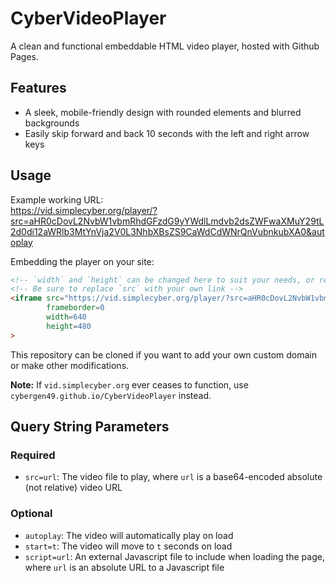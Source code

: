 
# CyberVideoPlayer
A clean and functional embeddable HTML video player, hosted with Github Pages.

## Features
* A sleek, mobile-friendly design with rounded elements and blurred backgrounds
* Easily skip forward and back 10 seconds with the left and right arrow keys

## Usage
Example working URL:  
https://vid.simplecyber.org/player/?src=aHR0cDovL2NvbW1vbmRhdGFzdG9yYWdlLmdvb2dsZWFwaXMuY29tL2d0di12aWRlb3MtYnVja2V0L3NhbXBsZS9CaWdCdWNrQnVubnkubXA0&autoplay

Embedding the player on your site:
```html
<!-- `width` and `height` can be changed here to suit your needs, or removed entirely to style with CSS -->
<!-- Be sure to replace `src` with your own link -->
<iframe src="https://vid.simplecyber.org/player/?src=aHR0cDovL2NvbW1vbmRhdGFzdG9yYWdlLmdvb2dsZWFwaXMuY29tL2d0di12aWRlb3MtYnVja2V0L3NhbXBsZS9CaWdCdWNrQnVubnkubXA0&autoplay"
        frameborder=0
        width=640
        height=480
>
```

This repository can be cloned if you want to add your own custom domain or make other modifications.

**Note:** If `vid.simplecyber.org` ever ceases to function, use `cybergen49.github.io/CyberVideoPlayer` instead.

## Query String Parameters
### Required
* `src=url`: The video file to play, where `url` is a base64-encoded absolute (not relative) video URL

### Optional
* `autoplay`: The video will automatically play on load
* `start=t`: The video will move to `t` seconds on load
* `script=url`: An external Javascript file to include when loading the page, where `url` is an absolute URL to a Javascript file